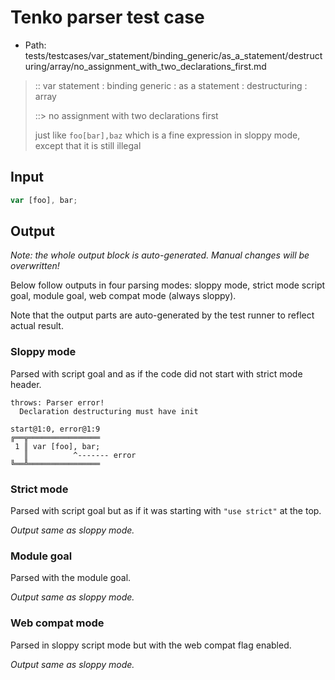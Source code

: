 # Tenko parser test case

- Path: tests/testcases/var_statement/binding_generic/as_a_statement/destructuring/array/no_assignment_with_two_declarations_first.md

> :: var statement : binding generic : as a statement : destructuring : array
>
> ::> no assignment with two declarations first
>
> just like `foo[bar],baz` which is a fine expression in sloppy mode, except that it is still illegal

## Input

`````js
var [foo], bar;
`````

## Output

_Note: the whole output block is auto-generated. Manual changes will be overwritten!_

Below follow outputs in four parsing modes: sloppy mode, strict mode script goal, module goal, web compat mode (always sloppy).

Note that the output parts are auto-generated by the test runner to reflect actual result.

### Sloppy mode

Parsed with script goal and as if the code did not start with strict mode header.

`````
throws: Parser error!
  Declaration destructuring must have init

start@1:0, error@1:9
╔══╦════════════════
 1 ║ var [foo], bar;
   ║          ^------- error
╚══╩════════════════

`````

### Strict mode

Parsed with script goal but as if it was starting with `"use strict"` at the top.

_Output same as sloppy mode._

### Module goal

Parsed with the module goal.

_Output same as sloppy mode._

### Web compat mode

Parsed in sloppy script mode but with the web compat flag enabled.

_Output same as sloppy mode._
